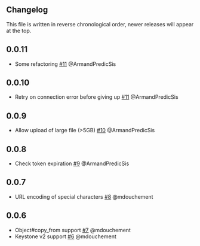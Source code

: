 ## Changelog

This file is written in reverse chronological order, newer releases will
appear at the top.

## 0.0.11

  * Some refactoring
    [#11](https://github.com/PredicSis/swift-ruby/pull/1)
    @ArmandPredicSis

## 0.0.10

  * Retry on connection error before giving up
    [#11](https://github.com/memoways/swift-ruby/pull/11)
    @ArmandPredicSis

## 0.0.9

  * Allow upload of large file (>5GB)
    [#10](https://github.com/memoways/swift-ruby/pull/10)
    @ArmandPredicSis

## 0.0.8

  * Check token expiration
    [#9](https://github.com/memoways/swift-ruby/pull/9)
    @ArmandPredicSis

## 0.0.7

  * URL encoding of special characters
    [#8](https://github.com/memoways/swift-ruby/pull/8)
    @mdouchement


## 0.0.6

  * Object#copy_from support
    [#7](https://github.com/memoways/swift-ruby/pull/7)
    @mdouchement
  * Keystone v2 support
    [#6](https://github.com/memoways/swift-ruby/pull/6)
    @mdouchement
